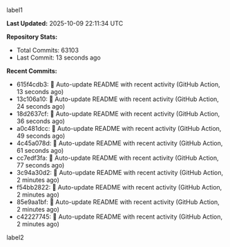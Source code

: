 
label1 
<!-- ACTIVITY_START -->
**Last Updated:** 2025-10-09 22:11:34 UTC

**Repository Stats:**
- Total Commits: 63103
- Last Commit: 13 seconds ago

**Recent Commits:**
- 615f4cdb3: 🤖 Auto-update README with recent activity (GitHub Action, 13 seconds ago)
- 13c106a10: 🤖 Auto-update README with recent activity (GitHub Action, 24 seconds ago)
- 18d2637cf: 🤖 Auto-update README with recent activity (GitHub Action, 36 seconds ago)
- a0c481dcc: 🤖 Auto-update README with recent activity (GitHub Action, 49 seconds ago)
- 4c45a078d: 🤖 Auto-update README with recent activity (GitHub Action, 61 seconds ago)
- cc7edf3fa: 🤖 Auto-update README with recent activity (GitHub Action, 77 seconds ago)
- 3c94a30d2: 🤖 Auto-update README with recent activity (GitHub Action, 2 minutes ago)
- f54bb2822: 🤖 Auto-update README with recent activity (GitHub Action, 2 minutes ago)
- 85e9aa1bf: 🤖 Auto-update README with recent activity (GitHub Action, 2 minutes ago)
- c42227745: 🤖 Auto-update README with recent activity (GitHub Action, 2 minutes ago)
<!-- ACTIVITY_END -->

label2
